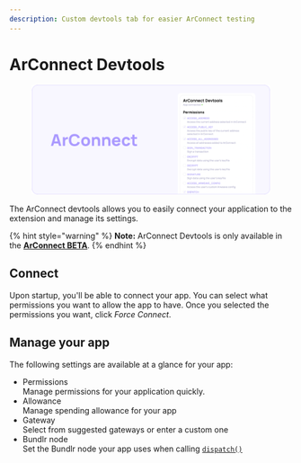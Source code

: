 ```yaml
---
description: Custom devtools tab for easier ArConnect testing
---
```


# ArConnect Devtools

<div data-full-width="false">

<figure><img src="../.gitbook/assets/Docs-Devtools.png" alt=""><figcaption></figcaption></figure>

</div>

The ArConnect devtools allows you to easily connect your application to the extension and manage its settings.

{% hint style="warning" %}
**Note:** ArConnect Devtools is only available in the [**ArConnect BETA**](beta.md).
{% endhint %}

## Connect

Upon startup, you'll be able to connect your app. You can select what permissions you want to allow the app to have. Once you selected the permissions you want, click _Force Connect_.

## Manage your app

The following settings are available at a glance for your app:

* Permissions \
  Manage permissions for your application quickly.
* Allowance \
  Manage spending allowance for your app
* Gateway \
  Select from suggested gateways or enter a custom one
* Bundlr node \
  Set the Bundlr node your app uses when calling [`dispatch()`](../api/dispatch.md)

